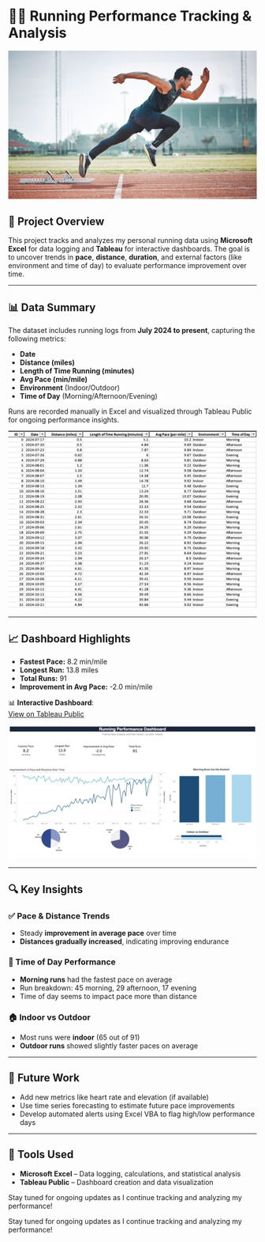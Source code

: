 # 🏃‍♂️ Running Performance Tracking & Analysis

![Data Screenshot](images/image1.jpg)


## 📌 Project Overview  
This project tracks and analyzes my personal running data using **Microsoft Excel** for data logging and **Tableau** for interactive dashboards. The goal is to uncover trends in **pace**, **distance**, **duration**, and external factors (like environment and time of day) to evaluate performance improvement over time.

---

## 📊 Data Summary  
The dataset includes running logs from **July 2024 to present**, capturing the following metrics:

- **Date**
- **Distance (miles)**
- **Length of Time Running (minutes)**
- **Avg Pace (min/mile)**
- **Environment** (Indoor/Outdoor)
- **Time of Day** (Morning/Afternoon/Evening)

Runs are recorded manually in Excel and visualized through Tableau Public for ongoing performance insights.

![Data Screenshot](images/image2.png)

---

## 📈 Dashboard Highlights  

- **Fastest Pace:** 8.2 min/mile  
- **Longest Run:** 13.8 miles  
- **Total Runs:** 91  
- **Improvement in Avg Pace:** -2.0 min/mile  

📊 **Interactive Dashboard**:  
[View on Tableau Public](https://public.tableau.com/shared/FQK4J32JH?:display_count=n&:origin=viz_share_link)

![Dashboard Screenshot](images/image3.png)

---

## 🔍 Key Insights  

### ✅ Pace & Distance Trends  
- Steady **improvement in average pace** over time  
- **Distances gradually increased**, indicating improving endurance

### 🌅 Time of Day Performance  
- **Morning runs** had the fastest pace on average  
- Run breakdown: 45 morning, 29 afternoon, 17 evening  
- Time of day seems to impact pace more than distance

### 🏠 Indoor vs Outdoor  
- Most runs were **indoor** (65 out of 91)  
- **Outdoor runs** showed slightly faster paces on average

---

## 🔮 Future Work  
- Add new metrics like heart rate and elevation (if available)  
- Use time series forecasting to estimate future pace improvements  
- Develop automated alerts using Excel VBA to flag high/low performance days  

---

## 🧠 Tools Used  
- **Microsoft Excel** – Data logging, calculations, and statistical analysis  
- **Tableau Public** – Dashboard creation and data visualization

Stay tuned for ongoing updates as I continue tracking and analyzing my performance!


Stay tuned for ongoing updates as I continue tracking and analyzing my performance!

